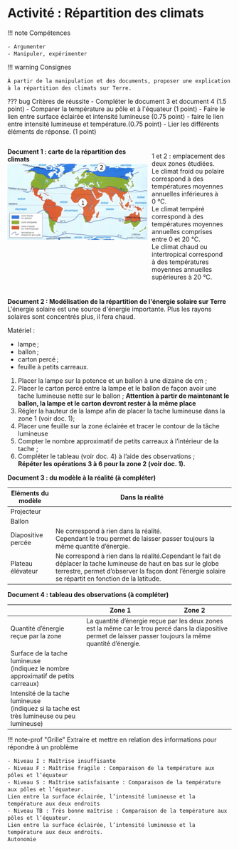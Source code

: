 # Activité : Répartition des climats

!!! note Compétences

    - Argumenter
    - Manipuler, expérimenter


!!! warning Consignes

    À partir de la manipulation et des documents, proposer une explication à la répartition des climats sur Terre.

    
??? bug Critères de réussite
    - Compléter le document 3 et document 4 (1.5 point)
    - Comparer la température au pôle et à l'équateur (1 point)
    - Faire le lien entre surface éclairée et intensité lumineuse (0.75 point)
    - faire le lien entre intensité lumineuse et température.(0.75 point)
    - Lier les différents éléments de réponse. (1 point)


<div markdown style="page-break-after: always;">

<div markdown style="display:flex; flex-direction:row;">

<div markdown style="display:flex; flex-direction:column; width: 65%;">


**Document 1 : carte de la répartition des climats**
![](Pictures/carteClimat.png)

</div>


<div markdown style="display:flex; flex-direction:column; margin:10px; width: 35%;">

1 et 2 : emplacement des deux zones étudiées.  
Le climat froid ou polaire correspond à des températures moyennes annuelles inférieures à 0 °C.  
Le climat tempéré correspond à des températures moyennes annuelles comprises entre 0 et 20 °C.  
Le climat chaud ou intertropical correspond à des températures moyennes annuelles supérieures à 20 °C.

</div>
</div>

</div>

<div markdown style="page-break-after: always;">


**Document 2 : Modélisation de la répartition de l'énergie solaire sur Terre**
L'énergie solaire est une source d'énergie importante. Plus les rayons solaires sont concentrés plus, il fera chaud.

Matériel :
- lampe ;
- ballon ;
- carton percé ;
- feuille à petits carreaux.

1. Placer la lampe sur la potence et un ballon à une dizaine de cm ;  
2. Placer le carton percé entre la lampe et le ballon de façon avoir une tache lumineuse nette sur le ballon ;
   **Attention à partir de maintenant le ballon, la lampe et le carton devront rester à la même place**   
3. Régler la hauteur de la lampe afin de placer la tache lumineuse dans la zone 1 (voir doc. 1);
4. Placer une feuille sur la zone éclairée et tracer le contour de la tâche lumineuse
5. Compter le nombre approximatif de petits carreaux à l’intérieur de la tache ;  
6. Compléter le tableau (voir doc. 4) à l’aide des observations ;  
   **Répéter les opérations 3 à 6 pour la zone 2 (voir doc. 1).**

</div>
<div markdown style="page-break-after: always;">


**Document 3 : du modèle à la réalité (à compléter)**
<table>
<thead>
  <tr>
    <th class="entete_gras">Eléments du modèle</th>
    <th class="entete_gras">Dans la réalité</th>
  </tr>
</thead>
<tbody>
  <tr>
    <td>Projecteur</td>
    <td></td>
  </tr>
  <tr>
    <td>Ballon</td>
    <td></td>
  </tr>
  <tr>
    <td>Diapositive percée</td>
    <td>Ne correspond à rien dans la réalité.<br>Cependant le trou permet de laisser passer toujours la même quantité d’énergie.<br></td>
  </tr>
  <tr>
    <td>Plateau élévateur</td>
    <td>Ne correspond à rien dans la réalité.Cependant le fait de déplacer la tache lumineuse de haut en bas sur le globe terrestre, permet d’observer la façon dont l’énergie solaire se répartit en fonction de la latitude.</td>
  </tr>
</tbody>
</table>

</div>
<div markdown style="page-break-after: always;">

**Document 4 : tableau des observations (à compléter)**

<table >
<thead>
  <tr>
    <th> 	 		</th>
    <th>Zone 1 		</th>
    <th>Zone 2 		</th>
  </tr>
</thead>
<tbody>
  <tr>
    <td>Quantité d’énergie reçue par la zone 		</td>
    <td colspan="2"> La quantité d’énergie reçue par les deux zones est la même 			car le trou percé dans la diapositive permet de laisser passer 			toujours la même quantité d’énergie. 		</td>
  </tr>
  <tr>
    <td>Surface de la tache lumineuse<br>(indiquez le nombre approximatif de petits carreaux)</td>
    <td></td>
    <td></td>
  </tr>
  <tr>
    <td>Intensité de la tache lumineuse<br>(indiquez si la tache est très lumineuse ou peu lumineuse)</td>
    <td></td>
    <td></td>
  </tr>
</tbody>
</table>

</div>



!!! note-prof "Grille"
    Extraire et mettre en relation des informations pour répondre à un problème

    - Niveau I : Maîtrise insuffisante
    - Niveau F : Maîtrise fragile : Comparaison de la température aux pôles et l’équateur
    - Niveau S : Maîtrise satisfaisante : Comparaison de la température aux pôles et l’équateur.
    Lien entre la surface éclairée, l’intensité lumineuse et la température aux deux endroits
    - Niveau TB : Très bonne maîtrise : Comparaison de la température aux pôles et l’équateur.
    Lien entre la surface éclairée, l’intensité lumineuse et la température aux deux endroits.
    Autonomie





